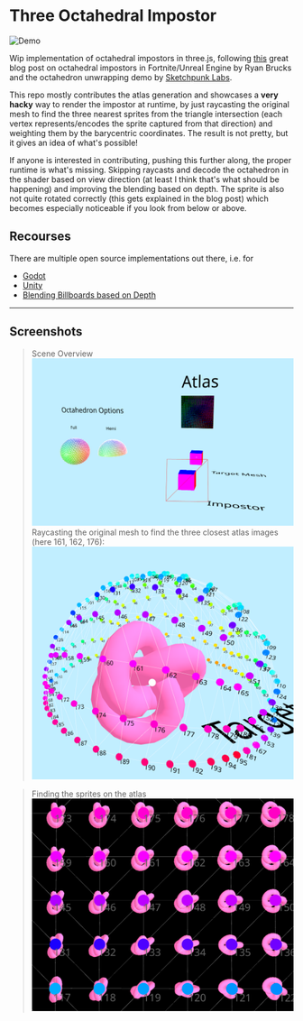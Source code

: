 # Three Octahedral Impostor

![Demo](./public/screenshots/demo.gif)

Wip implementation of octahedral impostors in three.js, following [this](https://shaderbits.com/blog/octahedral-impostors)
great blog post on octahedral impostors in Fortnite/Unreal Engine by Ryan Brucks and the octahedron unwrapping demo by 
[Sketchpunk Labs](https://github.com/sketchpunklabs).   

This repo mostly contributes the atlas generation and showcases a **very hacky** way to render the impostor at runtime, 
by just raycasting the original mesh to find the three nearest sprites from the triangle intersection 
(each vertex represents/encodes the sprite captured from that direction) and weighting them by the barycentric coordinates. 
The result is not pretty, but it gives an idea of what's possible!

If anyone is interested in contributing, pushing this further along, the proper runtime is what's missing. 
Skipping raycasts and decode the octahedron in the shader based on view direction (at least I think that's what should be happening)
and improving the blending based on depth. The sprite is also not quite rotated correctly (this gets explained in the blog post)
which becomes especially noticeable if you look from below or above.


## Recourses
There are multiple open source implementations out there, i.e. for 
- [Godot](https://github.com/wojtekpil/Godot-Octahedral-Impostors)
- [Unity](https://github.com/MaxRoetzler/IMP)
- [Blending Billboards based on Depth](https://community.khronos.org/t/minimizing-blended-billboard-popping/41471/7)

--------------------

## Screenshots
> Scene Overview
![Overview](./public/screenshots/overview.png)
> Raycasting the original mesh to find the three closest atlas images (here 161, 162, 176):  
![Mesh Raycast](./public/screenshots/raycast.png)

> Finding the sprites on the atlas
![Atlas Closeup](./public/screenshots/atlas.png)

